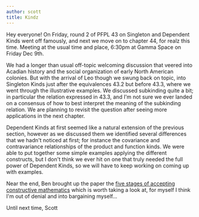 ```yaml
---
author: scott 
title: Kindz 
---
```

Hey everyone!
On Friday, round 2 of PFPL 43 on Singleton and Dependent Kinds went off famously, and next we move on to chapter 44, for realz this time.  Meeting at the usual time and place, 6:30pm at Gamma Space on Friday Dec 9th.

We had a longer than usual off-topic welcoming discussion that veered into Acadian history and the social organization of early North American colonies.  But with the arrival of Leo though we swung back on topic, into Singleton Kinds just after the equivalences 43.2 but before 43.3, where we went through the illustrative examples.  We discussed subkinding quite a bit; in particular the relation expressed in 43.3, and I'm not sure we ever landed on a consensus of how to best interpret the meaning of the subkinding relation.  We are planning to revisit the question after seeing more applications in the next chapter.

Dependent Kinds at first seemed like a natural extension of the previous section, however as we discussed them we identified several differences that we hadn't noticed at first; for instance the covariance and contravariance relationships of the product and function kinds.  We were able to put together some simple examples applying the different constructs, but I don't think we ever hit on one that truly needed the full power of Dependent Kinds, so we will have to keep working on coming up with examples.

Near the end, Ben brought up the paper the [five stages of accepting constructive mathematics]( http://math.andrej.com/2016/10/10/five-stages-of-accepting-constructive-mathematics/) which is worth taking a look at, for myself I think I'm out of denial and into bargaining myself...

Until next time,
Scott
